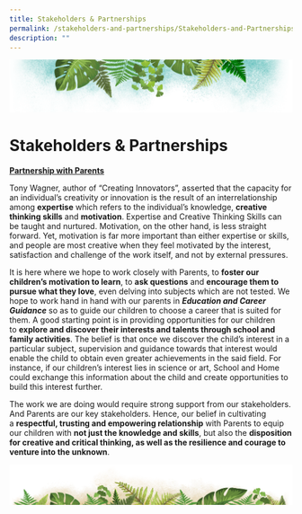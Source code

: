 ```yaml
---
title: Stakeholders & Partnerships
permalink: /stakeholders-and-partnerships/Stakeholders-and-Partnerships/
description: ""
---
```

![](/images/Banner.png)

# Stakeholders & Partnerships


<u><b>Partnership with Parents</b></u>

Tony Wagner, author of “Creating Innovators”, asserted that the capacity for an individual’s creativity or innovation is the result of an interrelationship among <b>expertise</b> which refers to the individual’s knowledge, <b>creative thinking skills</b> and <b>motivation</b>. Expertise and Creative Thinking Skills can be taught and nurtured. Motivation, on the other hand, is less straight forward. Yet, motivation is far more important than either expertise or skills, and people are most creative when they feel motivated by the interest, satisfaction and challenge of the work itself, and not by external pressures.

It is here where we hope to work closely with Parents, to <b>foster our children’s motivation to learn</b>, to <b>ask questions</b> and <b>encourage them to pursue what they love</b>, even delving into subjects which are not tested. We hope to work hand in hand with our parents in <b><i>Education and Career Guidance</i></b> so as to guide our children to choose a career that is suited for them. A good starting point is in providing opportunities for our children to <b>explore and discover their interests and talents through school and family activities</b>. The belief is that once we discover the child’s interest in a particular subject, supervision and guidance towards that interest would enable the child to obtain even greater achievements in the said field. For instance, if our children’s interest lies in science or art, School and Home could exchange this information about the child and create opportunities to build this interest further.

The work we are doing would require strong support from our stakeholders. And Parents are our key stakeholders. Hence, our belief in cultivating a <b>respectful, trusting and empowering relationship</b> with Parents to equip our children with <b>not just the knowledge and skills</b>, but also the <b>disposition for creative and critical thinking, as well as the resilience and courage to venture into the unknown</b>.

![](/images/bg-bottom.png)